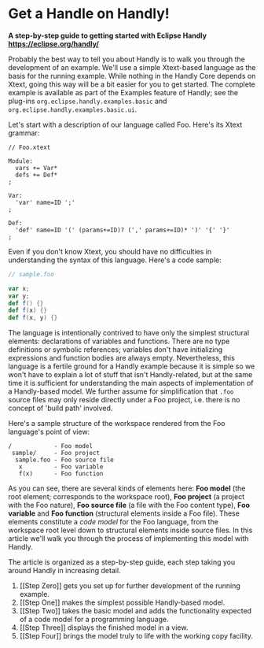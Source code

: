 # Get a Handle on Handly!
**A step-by-step guide to getting started with Eclipse Handly
https://eclipse.org/handly/**

Probably the best way to tell you about Handly is to walk you through the
development of an example. We'll use a simple Xtext-based language as the
basis for the running example. While nothing in the Handly Core depends
on Xtext, going this way will be a bit easier for you to get started.
The complete example is available as part of the Examples feature of Handly;
see the plug-ins `org.eclipse.handly.examples.basic` and
`org.eclipse.handly.examples.basic.ui`.

Let's start with a description of our language called Foo.
Here's its Xtext grammar:

```antlr
// Foo.xtext

Module:
  vars += Var*
  defs += Def*
;

Var:
  'var' name=ID ';'
;

Def:
  'def' name=ID '(' (params+=ID)? (',' params+=ID)* ')' '{' '}'
;
```

Even if you don't know Xtext, you should have no difficulties in understanding
the syntax of this language. Here's a code sample:

```scala
// sample.foo

var x;
var y;
def f() {}
def f(x) {}
def f(x, y) {}
```

The language is intentionally contrived to have only the simplest structural
elements: declarations of variables and functions. There are no type definitions
or symbolic references; variables don't have initializing expressions and
function bodies are always empty. Nevertheless, this language is a fertile ground
for a Handly example because it is simple so we won't have to explain a lot of
stuff that isn't Handly-related, but at the same time it is sufficient for
understanding the main aspects of implementation of a Handly-based model.
We further assume for simplification that `.foo` source files may only reside
directly under a Foo project, i.e. there is no concept of 'build path' involved.

Here's a sample structure of the workspace rendered from the Foo language's
point of view:

    /            - Foo model
     sample/     - Foo project
      sample.foo - Foo source file
       x         - Foo variable
       f(x)      - Foo function

As you can see, there are several kinds of elements here: **Foo model**
(the root element; corresponds to the workspace root), **Foo project**
(a project with the Foo nature), **Foo source file** (a file with the Foo
content type), **Foo variable** and **Foo function** (structural elements
inside a Foo file). These elements constitute a *code model* for the
Foo language, from the workspace root level down to structural elements
inside source files. In this article we'll walk you through the process
of implementing this model with Handly.

The article is organized as a step-by-step guide, each step taking you
around Handly in increasing detail.

1. [[Step Zero]] gets you set up for further development of the running example.
2. [[Step One]] makes the simplest possible Handly-based model.
3. [[Step Two]] takes the basic model and adds the functionality
expected of a code model for a programming language.
4. [[Step Three]] displays the finished model in a view.
5. [[Step Four]] brings the model truly to life with the working copy facility.
